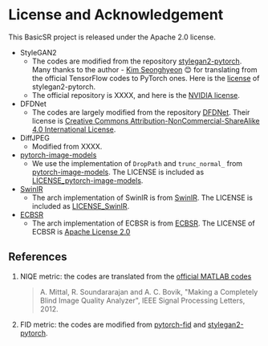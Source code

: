 # License and Acknowledgement

This BasicSR project is released under the Apache 2.0 license.

- StyleGAN2
  - The codes are modified from the repository [stylegan2-pytorch](XXXX). Many thanks to the author - [Kim Seonghyeon](XXXX)  :blush: for translating from the official TensorFlow codes to PyTorch ones. Here is the [license](LICENSE-stylegan2-pytorch) of stylegan2-pytorch.
  - The official repository is XXXX, and here is the [NVIDIA license](./LICENSE-NVIDIA).
- DFDNet
  - The codes are largely modified from the repository [DFDNet](XXXX). Their license is [Creative Commons Attribution-NonCommercial-ShareAlike 4.0 International License](XXXX).
- DiffJPEG
  - Modified from XXXX.
- [pytorch-image-models](XXXX)
  - We use the implementation of `DropPath` and `trunc_normal_` from [pytorch-image-models](XXXX). The LICENSE is included as [LICENSE_pytorch-image-models](LICENSE/LICENSE_pytorch-image-models).
- [SwinIR](XXXX)
  - The arch implementation of SwinIR is from [SwinIR](XXXX). The LICENSE is included as [LICENSE_SwinIR](LICENSE/LICENSE_SwinIR).
- [ECBSR](XXXX)
  - The arch implementation of ECBSR is from [ECBSR](XXXX). The LICENSE of ECBSR is [Apache License 2.0](XXXX)

## References

1. NIQE metric: the codes are translated from the [official MATLAB codes](XXXX)

    > A. Mittal, R. Soundararajan and A. C. Bovik, "Making a Completely Blind Image Quality Analyzer", IEEE Signal Processing Letters, 2012.

1. FID metric: the codes are modified from [pytorch-fid](XXXX) and [stylegan2-pytorch](XXXX).
